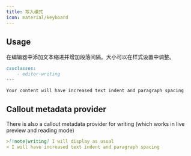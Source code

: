 ```yaml
---
title: 写入模式
icon: material/keyboard
---
```


## Usage
在编辑器中添加文本缩进并增加段落间隔。大小可以在样式设置中调整。

```md
cssclasses:
    - editor-writing
---

Your content will have increased text indent and paragraph spacing 
```


## Callout metadata provider
There is also a callout metadata provider for writing (which works in live preview and reading mode)

```md
>[!note|writing] I will display as usual
> I will have increased text indent and paragraph spacing 
```